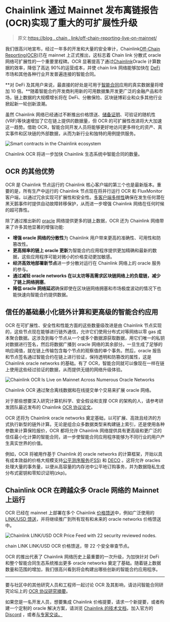 # Chainlink 通过 Mainnet 发布离链报告(OCR)实现了重大的可扩展性升级

> 原文:[https://blog . chain . link/off-chain-reporting-live-on-mainnet/](https://blog.chain.link/off-chain-reporting-live-on-mainnet/)

我们很高兴地宣布，经过一年多的开发和大量的安全审计，Chainlink[Off-Chain Reporting(OCR)](https://docs.chain.link/docs/off-chain-reporting#how-does-it-work)已在 mainnet 上正式推出，这标志着 Chain link 分散式 oracle 网络可扩展性的一个重要里程碑。OCR 显著提高了通过[Chainlink](https://chain.link/)Oracle 计算数据的效率，降低了高达 90%的运营成本，并使 chain link 网络能够加快在 [DeFi](https://chain.link/education/defi) 市场和其他各种行业开发普遍连接的智能合同。

**对 DeFi 及其用户来说，最直接的好处是可用于[智能合同](https://chain.link/education/smart-contracts)应用的真实数据量将增加 10 倍。**随着智能合约开发商利用新的可用数据集开发更广泛的金融产品和市场，链上数据的大规模增长将在 DeFi、分散保险、区块链博彩业和众多其他行业掀起新一轮创新浪潮。

虽然 Chainlink 网络已经通过不断推出价格馈送、[储备证明](https://chain.link/proof-of-reserve)、可验证的随机性(VRF)等快速增加了它在链上提供的数据量，但 OCR 的可扩展性改进将大大加速这一趋势。借助 OCR，智能合同开发人员将能够更好地访问更多样化的资产、真实事件和区块链的外部数据，从而为新行业和独特的用例提供服务。



![Smart contracts in the Chainlink ecosystem](../Images/f2a4acfbfbe20d53f03411f4ee6a9e80.png)

<figcaption id="caption-attachment-1485" class="wp-caption-text">Chainlink OCR 将进一步加快 Chainlink 生态系统中智能合同的数量。</figcaption>





## OCR 的其他优势

OCR 是 Chainlink 节点运行的 Chainlink 核心客户端的第三个也是最新版本。重要的是，所有生产中运行的 Chainlink 节点现在将并行运行 OCR 和 FluxMonitor 客户端，以通过冗余实现可扩展性和安全性。[多客户端多样性](https://blog.chain.link/circuit-breakers-and-client-diversity-within-the-chainlink-network/)确保在发生任何潜在黑天鹅事件时提供自动故障转移保护，从而进一步增强 Chainlink 网络在任何时候的超可靠性。

除了通过推出新的 [oracle](https://chain.link/education/blockchain-oracles) 网络提供更多的链上数据，OCR 还为 Chainlink 网络带来了许多其他显著的增强功能:

*   **增强 oracle 网络的分散性**为 Chainlink 用户带来更高的准确性、可用性和防篡改性。
*   **更高频率的链上 oracle 更新**为智能合约应用程序提供更加精确和最新的数据，这些应用程序可能对微小的价格变动更加敏感。
*   **经济高效地部署新节点**进一步分散对运行在 Chainlink 网络上的 oracle 服务的参与。
*   **通过减轻 oracle networks 在以太坊等高需求区块链网络上的负载链，减少了链上网络拥塞**。
*   **降低 oracle 网络延迟**确保即使在区块链网络拥塞和市场极度波动的情况下也能快速向智能合约提供数据。

## 信任的基础最小化链外计算和更高级的智能合约应用

OCR 在可扩展性、安全性和性能方面的这些数量级改进是由 Chainlink 节点实现的，这些节点现在能够进行链外通信，允许它们使用分布式对等网络以零 gas 成本聚合数据。这涉及到每个节点从一个或多个数据源获取数据，用它们唯一的私钥对数据进行签名，然后将数据广播到 oracle 网络的其余部分。一旦生成了足够的响应阈值，就在链上传输包含每个节点的观察值的单个事务。然后，oracle 报告和节点签名通过智能合约在链上进行验证，保持透明和防篡改的属性，这是 Chainlink oracle networks 的基础。有了 OCR，智能合同就可以像现在一样在链上使用这些经过验证的数据，从而提供无缝的网络升级体验。



![Chainlink OCR Is Live on Mainnet Across Numerous Oracle Networks](../Images/932aae36256acb9f1b5264da21d98bac.png)

<figcaption id="caption-attachment-1486" class="wp-caption-text">Chainlink OCR 通过聚合离线数据和在线提交单个交易来扩展 oracle 网络。</figcaption>



<figcaption></figcaption>



对于那些想要深入研究计算机科学、安全假设和支撑 OCR 的架构的人，请参考研发团队最近发布的 Chainlink [OCR 协议论文](https://chain.link/ocrpaper)。

OCR 还将为 Chainlink oracle networks 奠定基础，以可扩展、高效且经济的方式执行新型的链外计算。无论是组合众多数据类型来构建链上索引，还是使用各种参数来计算保险报价，OCR 都将允许 Chainlink 网络提供具有更高级和更广泛的信任最小化计算的智能合同，进一步使智能合同应用程序能够为不同行业的用户产生真实世界的价值。

例如，OCR 将被用作基于 Chainlink 的 oracle networks 的计算框架，开始以具有成本效益的价格大规模支持[公平测序服务(FSS)](https://blog.chain.link/chainlink-fair-sequencing-services-enabling-a-provably-fair-defi-ecosystem/) 和 [DECO](https://arxiv.org/pdf/1909.00938.pdf) 。这将允许 oracles 处理大量的事务量，以便从高容量的内存池中公平地订购事务，并为数据隐私生成分布式密钥和零知识证明(zkp)。

## Chainlink OCR 在跨越众多 Oracle 网络的 Mainnet 上运行

OCR 已经在 mainnet 上部署在多个 Chainlink [价格馈送](https://chain.link/solutions/defi)中，例如广泛使用的 [LINK/USD 馈送](https://data.chain.link/link-usd-ocr)，并将继续推广到所有现有和未来的 oracle networks 价格馈送中。



![Chainlink LINK/USD OCR Price Feed with 22 security reviewed nodes.](../Images/6ce81a5d51a145f4c54f4822a562a391.png)

<figcaption id="caption-attachment-1487" class="wp-caption-text">chain LINK LINK/USD OCR 价格馈送，带 22 个安全审查节点。</figcaption>



<figcaption></figcaption>



OCR 的推出代表了 Chainlink 网络历史上最重要的一次升级，为加快针对 DeFi 和整个智能合同生态系统推出更多 oracle networks 奠定了基础。随着链上数据数量和范围的增加，我们很高兴看到将会构建出哪些创新的智能合约应用程序。

* * *

要与社区中的其他研究人员和工程师一起讨论 OCR 及其影响，请访问智能合同研究论坛上的 [OCR 协议研究摘要](https://www.smartcontractresearch.org/t/research-summary-chainlink-off-chain-reporting-protocol/230)。

如果您是一名开发人员，想要集成 Chainlink 价格提要，请求一个新提要，或者构建一个定制的 oracle 解决方案，请浏览 [Chainlink 的技术文档](https://docs.chain.link/docs)，加入官方的 [Discord](https://discordapp.com/invite/aSK4zew) ，或者[与专家交谈。](https://chainlinkcommunity.typeform.com/to/OYQO67EF)
